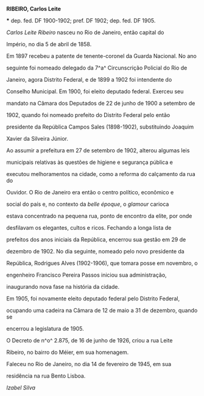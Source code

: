 **RIBEIRO, Carlos Leite**



**\*** dep. fed. DF 1900-1902; pref. DF 1902; dep. fed. DF 1905.



*Carlos Leite Ribeiro* nasceu no Rio de Janeiro, então capital do

Império, no dia 5 de abril de 1858.



Em 1897 recebeu a patente de tenente-coronel da Guarda Nacional. No ano

seguinte foi nomeado delegado da 7^a^ Circunscrição Policial do Rio de

Janeiro, agora Distrito Federal, e de 1899 a 1902 foi intendente do

Conselho Municipal. Em 1900, foi eleito deputado federal. Exerceu seu

mandato na Câmara dos Deputados de 22 de junho de 1900 a setembro de

1902, quando foi nomeado prefeito do Distrito Federal pelo então

presidente da República Campos Sales (1898-1902), substituindo Joaquim

Xavier da Silveira Júnior.



Ao assumir a prefeitura em 27 de setembro de 1902, alterou algumas leis

municipais relativas às questões de higiene e segurança pública e

executou melhoramentos na cidade, como a reforma do calçamento da rua do

Ouvidor. O Rio de Janeiro era então o centro político, econômico e

social do país e, no contexto da *belle époque*, o *glamour* carioca

estava concentrado na pequena rua, ponto de encontro da elite, por onde

desfilavam os elegantes, cultos e ricos. Fechando a longa lista de

prefeitos dos anos iniciais da República, encerrou sua gestão em 29 de

dezembro de 1902. No dia seguinte, nomeado pelo novo presidente da

República, Rodrigues Alves (1902-1906), que tomara posse em novembro, o

engenheiro Francisco Pereira Passos iniciou sua administração,

inaugurando nova fase na história da cidade.



Em 1905, foi novamente eleito deputado federal pelo Distrito Federal,

ocupando uma cadeira na Câmara de 12 de maio a 31 de dezembro, quando se

encerrou a legislatura de 1905.



O Decreto de n^o^ 2.875, de 16 de junho de 1926, criou a rua Leite

Ribeiro, no bairro do Méier, em sua homenagem.



Faleceu no Rio de Janeiro, no dia 14 de fevereiro de 1945, em sua

residência na rua Bento Lisboa.



*Izabel Silva*



